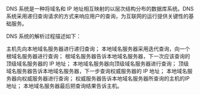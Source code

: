 DNS 系统是一种将域名和 IP 地址相互映射的以层次结构分布的数据库系统。DNS 系统采用递归查询请求的方式来响应用户的查询，为互联网的运行提供关键性的基础服务。

DNS 系统的解析过程描述如下：

主机先向本地域名服务器进行递归查询；
本地域名服务器采用迭代查询，向一个根域名服务器进行查询；
根域名服务器告诉本地域名服务器，下一次应该查询的顶级域名服务器的 IP 地址；
本地域名服务器向顶级域名服务器进行查询；
顶级域名服务器告诉本地域名服务器，下一步查询权威服务器的 IP 地址；
本地域名服务器向权威服务器进行查询；
权威服务器告诉本地域名服务器所查询的主机的IP地址；
本地域名服务器最后把查询结果告诉主机。